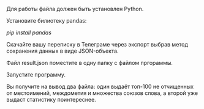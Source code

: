 Для работы файла должен быть установлен Python.

Установите билиотеку pandas: 

*pip install pandas*

Скачайте вашу переписку в Телеграме через экспорт выбрав метод сохранения данных в виде JSON-объекта.

Файл result.json поместите в одну папку с файлом пргораммы.

Запустите программу.

Вы получите на вывод два файла: один выдаёт топ-100 не отчищенных от местоимений, междометия и множества союзов слова, а второй уже выдаст статистику поинтереснее.
